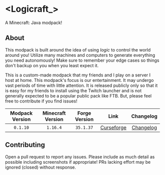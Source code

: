 # <Logicraft\_>

A Minecraft: Java modpack!

## About

This modpack is built around the idea of using _logic_ to control the world
around you! Utilize many machines and computers to generate everything you need
autonomously! Make sure to remember your edge cases so things don't backup on
you when you least expect it.

This is a custom-made modpack that my friends and I play on a server I host at
home. This modpack's focus is our entertainment. It may undergo vast
periods of time with little attention. It is released publicly only so that it
is easy for my friends to install using the Twitch launcher and is not generally
expected to be a popular public pack like FTB. But, please feel free to
contribute if you find issues!

| Modpack Version | Minecraft Version | Forge Version |                                  Link                                   |         Changelog         |
| :-------------: | :---------------: | :-----------: | :---------------------------------------------------------------------: | :-----------------------: |
|    `0.1.10`     |     `1.16.4`      |   `35.1.37`   | [Curseforge](https://www.curseforge.com/minecraft/modpacks/logicraft_/) | [Changelog](CHANGELOG.md) |

## Contributing

Open a pull request to report any issues. Please include as much detail as
possible including screenshots if appropriate! PRs lacking effort may be ignored
(closed) without response.
